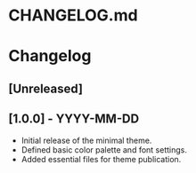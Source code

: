 # CHANGELOG.md

# Changelog

## [Unreleased]

## [1.0.0] - YYYY-MM-DD
- Initial release of the minimal theme.
- Defined basic color palette and font settings.
- Added essential files for theme publication.
